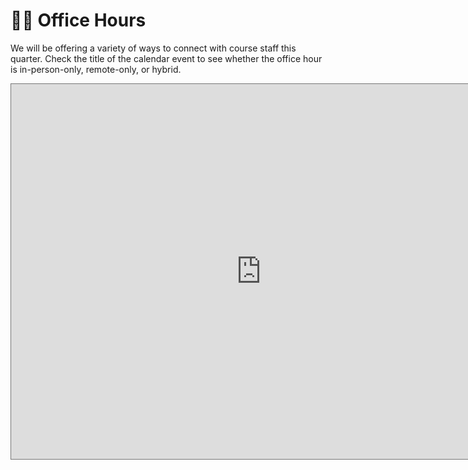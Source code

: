 # 👨‍🏫️ Office Hours

We will be offering a variety of ways to connect with course staff this quarter.
Check the title of the calendar event to see whether the office hour is
in-person-only, remote-only, or hybrid.

<iframe src="https://calendar.google.com/calendar/embed?height=600&amp;wkst=1&amp;bgcolor=%23ffffff&amp;ctz=America%2FLos_Angeles&amp;src=dWNzZC5lZHVfdHNzam5iMTRrZHZkNzRtM3JsbzRwdmt0N2NAZ3JvdXAuY2FsZW5kYXIuZ29vZ2xlLmNvbQ&amp;color=%23F6BF26&amp;showNav=0&amp;showDate=1&amp;showTabs=0&amp;showCalendars=0&amp;mode=WEEK" style="border:solid 1px #777" width="800" height="600" frameborder="0" scrolling="no"></iframe>
